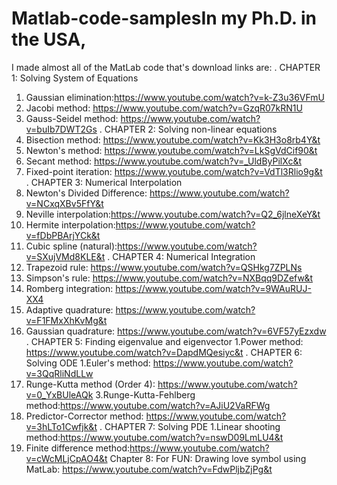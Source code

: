 # Matlab-code-samplesIn my Ph.D. in the USA, 
I made almost all of the MatLab code that's download links are:
.
CHAPTER 1: Solving System of Equations 
1. Gaussian elimination:https://www.youtube.com/watch?v=k-Z3u36VFmU
2. Jacobi method: https://www.youtube.com/watch?v=GzqR07kRN1U
3. Gauss-Seidel method: https://www.youtube.com/watch?v=buIb7DWT2Gs
.
CHAPTER 2: Solving non-linear equations
1. Bisection method: https://www.youtube.com/watch?v=Kk3H3o8rb4Y&t
2. Newton's method: https://www.youtube.com/watch?v=LkSgVdCif90&t
3. Secant method: https://www.youtube.com/watch?v=_UldByPilXc&t
4. Fixed-point iteration: https://www.youtube.com/watch?v=VdTl3Rlio9g&t
.
CHAPTER 3: Numerical Interpolation
1. Newton's Divided Difference: https://www.youtube.com/watch?v=NCxqXBv5FfY&t
2. Neville interpolation:https://www.youtube.com/watch?v=Q2_6jlneXeY&t
3. Hermite interpolation:https://www.youtube.com/watch?v=fDbPBArjYCk&t
4. Cubic spline (natural):https://www.youtube.com/watch?v=SXujVMd8KLE&t
.
CHAPTER 4: Numerical Integration
1. Trapezoid rule: https://www.youtube.com/watch?v=QSHkg7ZPLNs
2. Simpson's rule: https://www.youtube.com/watch?v=NXBqq9DZefw&t
3. Romberg integration: https://www.youtube.com/watch?v=9WAuRUJ-XX4
4. Adaptive quadrature: https://www.youtube.com/watch?v=F1FMxXhKvMg&t
5. Gaussian quadrature: https://www.youtube.com/watch?v=6VF57yEzxdw
.
CHAPTER 5: Finding eigenvalue and eigenvector 
1.Power method: https://www.youtube.com/watch?v=DapdMQesiyc&t
.
CHAPTER 6: Solving ODE
1.Euler's method: https://www.youtube.com/watch?v=3QqRliNdLLw
2. Runge-Kutta method (Order 4): https://www.youtube.com/watch?v=0_YxBUleAQk
3.Runge-Kutta-Fehlberg method:https://www.youtube.com/watch?v=AJiU2VaRFWg
4. Predictor-Corrector method: https://www.youtube.com/watch?v=3hLTo1Cwfjk&t
.
CHAPTER 7: Solving PDE
1.Linear shooting method:https://www.youtube.com/watch?v=nswD09LmLU4&t
2. Finite difference method:https://www.youtube.com/watch?v=cWcMLjCpAO4&t
Chapter 8: For FUN:
Drawing love symbol using MatLab:
https://www.youtube.com/watch?v=FdwPljbZjPg&t


